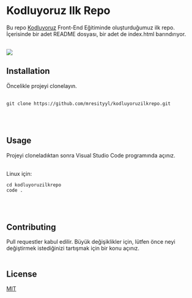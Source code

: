 # Kodluyoruz Ilk Repo

Bu repo [Kodluyoruz](https://kodluyoruz.org/tr/kodluyoruz/) Front-End Eğitiminde oluşturduğumuz ilk repo. İçerisinde bir adet README dosyası, bir adet de index.html barındırıyor.<br><br>

![](img/ProjePatikaG%C4%B0t.png)

## Installation

Öncelikle projeyi clonelayın.
<br><br>

```
git clone https://github.com/mresityyl/kodluyoruzilkrepo.git
``` 

<br><br>

## Usage

Projeyi cloneladıktan sonra Visual Studio Code programında açınız. 
<br><br>

Linux için:

```
cd kodluyoruzilkrepo
code .
```

<br><br>

## Contributing

Pull requestler kabul edilir. Büyük değişiklikler için, lütfen önce neyi değiştirmek istediğinizi tartışmak için bir konu açınız.
<br><br>

## License

[MIT](https://choosealicense.com/licenses/mit/)
